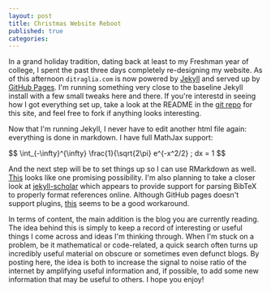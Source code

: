 ```yaml
---
layout: post
title: Christmas Website Reboot
published: true
categories:
---
```


In a grand holiday tradition, dating back at least to my Freshman year of college, I spent the past three days completely re-designing my website.
As of this afternoon ``ditraglia.com`` is now powered by [Jekyll](http://jekyllrb) and served up by [GitHub Pages](https://pages.github.com).
I'm running something very close to the baseline Jekyll install with a few small tweaks here and there.
If you're interestd in seeing how I got everything set up, take a look at the README in the [git repo](https://github.com/fditraglia/fditraglia.github.io) for this site, and feel free to fork if anything looks interesting.

Now that I'm running Jekyll, I never have to edit another html file again: everything is done in markdown.
I have full MathJax support:

$$ \int_{-\infty}^{\infty} \frac{1}{\sqrt{2\pi} e^{-x^2/2} \; dx = 1 $$

And the next step will be to set things up so I can use RMarkdown as well.
[This](https://github.com/atbradley/jekyll-rmarkdown) looks like one promising possibility.
I'm also planning to take a closer look at [jekyll-scholar](https://github.com/inukshuk/jekyll-scholar) which appears to provide support for parsing BibTeX to properly format references online.
Although GitHub pages doesn't support plugins, [this](http://charliepark.org/jekyll-with-plugins/) seems to be a good workaround.

In terms of content, the main addition is the blog you are currently reading.
The idea behind this is simply to keep a record of interesting or useful things I come across and ideas I'm thinking through.
When I'm stuck on a problem, be it mathematical or code-related, a quick search often turns up incredibly useful material on obscure or sometimes even defunct blogs.
By posting here, the idea is both to increase the signal to noise ratio of the internet by amplifying useful information and, if possible, to add some new information that may be useful to others.
I hope you enjoy!
